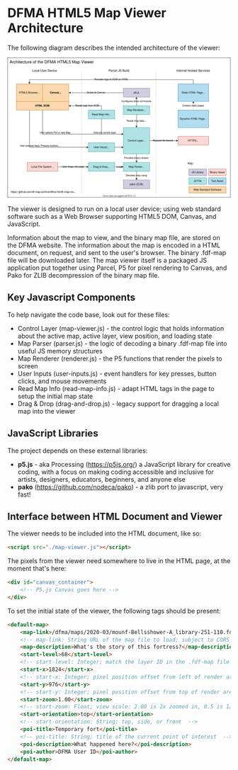 # DFMA HTML5 Map Viewer Architecture

The following diagram describes the intended architecture of the viewer:

![Architecture Diagram - Parcelled JS running a renderer using P5, and a parser using Pako and Zlib](./diagrams/architecture.drawio.svg)

The viewer is designed to run on a local user device; using web standard software such as a Web Browser supporting HTML5 DOM, Canvas, and JavaScript.

Information about the map to view, and the binary map file, are stored on the DFMA website. The information about the map is encoded in a HTML document, on request, and sent to the user's browser. The binary .fdf-map file will be downloaded later. The map viewer itself is a packaged JS application put together using Parcel, P5 for pixel rendering to Canvas, and Pako for ZLIB decompression of the binary map file.

## Key Javascript Components

To help navigate the code base, look out for these files:
- Control Layer (map-viewer.js) - the control logic that holds information about the active map, active layer, view position, and loading state
- Map Parser (parser.js) - the logic of decoding a binary .fdf-map file into useful JS memory structures
- Map Renderer (renderer.js) - the P5 functions that render the pixels to screen
- User Inputs (user-inputs.js) - event handlers for key presses, button clicks, and mouse movements
- Read Map Info (read-map-info.js) - adapt HTML tags in the page to setup the initial map state
- Drag & Drop (drag-and-drop.js) - legacy support for dragging a local map into the viewer

## JavaScript Libraries

The project depends on these external libraries:
- **p5.js** - aka Processing (https://p5js.org/) a JavaScript library for creative coding, with a focus on making coding accessible and inclusive for artists, designers, educators, beginners, and anyone else
- **pako** (https://github.com/nodeca/pako) - a zlib port to javascript, very fast!

## Interface between HTML Document and Viewer

The viewer needs to be included into the HTML document, like so:
```html
<script src="./map-viewer.js"></script>
```

The pixels from the viewer need somewhere to live in the HTML page, at the moment that's here:
```html
<div id="canvas_container">
    <!-- P5.js Canvas goes here -->
</div>
```

To set the initial state of the viewer, the following tags should be present:
```html
<default-map>
    <map-link>/dfma/maps/2020-03/mounf-Bellsshower-A_library-251-110.fdf-map</map-link>
    <!-- map-link: String URL of the map file to load; subject to CORS -->
    <map-description>What's the story of this fortress?</map-description>
    <start-level>68</start-level>
    <!-- start-level: Integer; match the layer ID in the .fdf-map file -->
    <start-x>1824</start-x>
    <!-- start-x: Integer; pixel position offset from left of render area -->
    <start-y>976</start-y>
    <!-- start-y: Integer; pixel position offset from top of render area -->
    <start-zoom>1.00</start-zoom>
    <!-- start-zoom: Float; view scale: 2.00 is 2x zoomed in, 0.5 is 1/2x zoomed out > -->
    <start-orientation>top</start-orientation>
    <!-- start-orientation: String; top, side, or front  -->
    <poi-title>Temporary fort</poi-title>
    <!-- poi-title: String; title of the current point of interest  -->
    <poi-description>What happened here?</poi-description>
    <poi-author>DFMA User ID</poi-author>
</default-map>
```